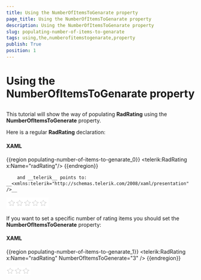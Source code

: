 ```yaml
---
title: Using the NumberOfItemsToGenarate property
page_title: Using the NumberOfItemsToGenarate property
description: Using the NumberOfItemsToGenarate property
slug: populating-number-of-items-to-genarate
tags: using,the,numberofitemstogenarate,property
publish: True
position: 1
---
```


# Using the NumberOfItemsToGenarate property



## 

This tutorial will show the way of populating __RadRating__ using the __NumberOfItemsToGenerate__ property.

Here is a regular __RadRating__ declaration:

#### __XAML__

{{region populating-number-of-items-to-genarate_0}}
	<telerik:RadRating x:Name="radRating"/>
	{{endregion}}


        and __telerik__ points to: __<xmlns:telerik="http://schemas.telerik.com/2008/xaml/presentation" />__

![](images/rating_default.png)

If you want to set a specific number of rating items you should set the __NumberOfItemsToGenerate__ property:

#### __XAML__

{{region populating-number-of-items-to-genarate_1}}
	        <telerik:RadRating x:Name="radRating" NumberOfItemsToGenerate="3" />
	{{endregion}}



![](images/rating_with_3_items.png)
